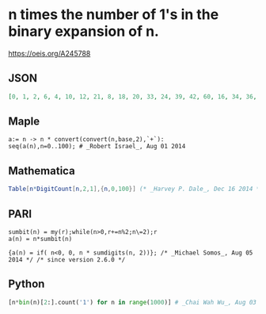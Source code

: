 # n times the number of 1's in the binary expansion of n\.
https://oeis.org/A245788
## JSON
```JSON
[0, 1, 2, 6, 4, 10, 12, 21, 8, 18, 20, 33, 24, 39, 42, 60, 16, 34, 36, 57, 40, 63, 66, 92, 48, 75, 78, 108, 84, 116, 120, 155, 32, 66, 68, 105, 72, 111, 114, 156, 80, 123, 126, 172, 132, 180, 184, 235, 96, 147, 150, 204, 156, 212, 216, 275, 168, 228, 232, 295, 240]
```
## Maple
```Maple
a:= n -> n * convert(convert(n,base,2),`+`):
seq(a(n),n=0..100); # _Robert Israel_, Aug 01 2014
```
## Mathematica
```Mathematica
Table[n*DigitCount[n,2,1],{n,0,100}] (* _Harvey P. Dale_, Dec 16 2014 *)
```
## PARI
```PARI
sumbit(n) = my(r);while(n>0,r+=n%2;n\=2);r
a(n) = n*sumbit(n)
```
```PARI
{a(n) = if( n<0, 0, n * sumdigits(n, 2))}; /* _Michael Somos_, Aug 05 2014 */ /* since version 2.6.0 */
```
## Python
```Python
[n*bin(n)[2:].count('1') for n in range(1000)] # _Chai Wah Wu_, Aug 03 2014
```
